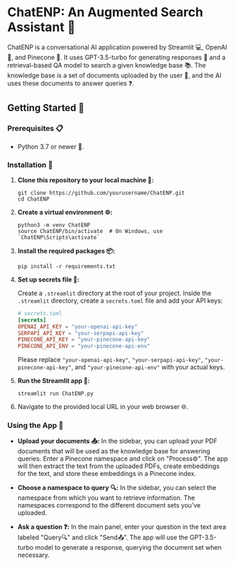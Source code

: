 # ChatENP: An Augmented Search Assistant 🤖

ChatENP is a conversational AI application powered by Streamlit 💻, OpenAI 🧠, and Pinecone 🌲. It uses GPT-3.5-turbo for generating responses 💬 and a retrieval-based QA model to search a given knowledge base 📚. The knowledge base is a set of documents uploaded by the user 📄, and the AI uses these documents to answer queries ❓.

## Getting Started 🚀

### Prerequisites 📋
- Python 3.7 or newer 🐍.

### Installation 🔧

1. **Clone this repository to your local machine 💾:**
    ```
    git clone https://github.com/yourusername/ChatENP.git
    cd ChatENP
    ```

2. **Create a virtual environment ⚙️:**
    ```
    python3 -m venv ChatENP
    source ChatENP/bin/activate  # On Windows, use `ChatENP\Scripts\activate`
    ```

3. **Install the required packages 📦:**
    ```
    pip install -r requirements.txt
    ```

4. **Set up secrets file 🔑:**

    Create a `.streamlit` directory at the root of your project. Inside the `.streamlit` directory, create a `secrets.toml` file and add your API keys:
    ```toml
    # secrets.toml
    [secrets]
    OPENAI_API_KEY = "your-openai-api-key"
    SERPAPI_API_KEY = "your-serpapi-api-key"
    PINECONE_API_KEY = "your-pinecone-api-key"
    PINECONE_API_ENV = "your-pinecone-api-env"
    ```
    Please replace `"your-openai-api-key"`, `"your-serpapi-api-key"`, `"your-pinecone-api-key"`, and `"your-pinecone-api-env"` with your actual keys.

5. **Run the Streamlit app 💫:**
    ```
    streamlit run ChatENP.py
    ```
6. Navigate to the provided local URL in your web browser 🌐.

### Using the App 📲

- **Upload your documents 📤:** In the sidebar, you can upload your PDF documents that will be used as the knowledge base for answering queries. Enter a Pinecone namespace and click on "Process⚙️". The app will then extract the text from the uploaded PDFs, create embeddings for the text, and store these embeddings in a Pinecone index.
  
- **Choose a namespace to query 🔍:** In the sidebar, you can select the namespace from which you want to retrieve information. The namespaces correspond to the different document sets you've uploaded.
  
- **Ask a question ❓:** In the main panel, enter your question in the text area labeled "Query🔍" and click "Send📤". The app will use the GPT-3.5-turbo model to generate a response, querying the document set when necessary.
